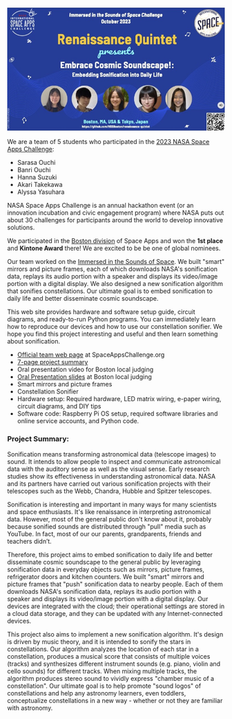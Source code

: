 <p align="center">
  <img src="images/logo.jpg" width="750" />
</p>

We are a team of 5 students who participated in the [2023 NASA Space Apps Challenge](https://2023.spaceappschallenge.org/):

- Sarasa Ouchi
- Banri Ouchi
- Hanna Suzuki
- Akari Takekawa
- Alyssa Yasuhara

NASA Space Apps Challenge is an annual hackathon event (or an innovation incubation and civic engagement program) where NASA puts out about 30 challenges for participants around the world to develop innovative solutions.

We participated in the [Boston division](http://spaceappsboston.org/) of Space Apps and won the **1st place** and **Kintone Award** there! We are excited to be be one of global nominees.

Our team worked on the [Immersed in the Sounds of Space](https://www.spaceappschallenge.org/2023/challenges/immersed-in-the-sounds-of-space/). We built "smart" mirrors and picture frames, each of which downloads NASA's sonification data, replays its audio portion with a speaker and displays its video/image portion with a digital display. We also designed a new sonification algorithm that sonifies constellations. Our ultimate goal is to embed sonification to daily life and better disseminate cosmic soundscape. 

This web site provides hardware and software setup guide, circuit diagrams, and ready-to-run Python programs. You can immediately learn how to reproduce our devices and how to use our constellation sonifier. We hope you find this project interesting and useful and then learn something about sonification. 

- [Official team web page](https://www.spaceappschallenge.org/2023/find-a-team/tba-sonification/) at SpaceAppsChallenge.org
- [7-page project summary](https://docs.google.com/presentation/d/1awytJN010U5o6ZXexxGZbdyq2TkI2z6lOsYLfgzPcUU/edit?usp=sharing)
- Oral presentation video for Boston local judging
- [Oral Presentation slides](https://docs.google.com/presentation/d/1Maam6cC-NhNnfkUsv-rYOL-KNHO1_VBS-8JYwZ-wXmE/) at Boston local judging
- Smart mirrors and picture frames
- Constellation Sonifier
- Hardware setup: Required hardware, LED matrix wiring, e-paper wiring, circuit diagrams, and DIY tips
- Software code: Raspberry Pi OS setup, required software libraries and online service accounts, and Python code.
<!-- Press coverage-->

### Project Summary:

Sonification means transforming astronomical data (telescope images) to sound. It intends to allow people to inspect and communicate astronomical data with the auditory sense as well as the visual sense. Early research studies show its effectiveness in understanding astronomical data. NASA and its partners have carried out various sonification projects with their telescopes such as the Webb, Chandra, Hubble and Spitzer telescopes.

Sonification is interesting and important in many ways for many scientists and space enthusiasts. It's like renaissance in interpreting astronomical data. However, most of the general public don't know about it, probably because sonified sounds are distributed through "pull" media such as YouTube. In fact, most of our our parents, grandparents, friends and teachers didn’t.

Therefore, this project aims to embed sonification to daily life and better disseminate cosmic soundscape to the general public by leveraging sonification data in everyday objects such as mirrors, picture frames, refrigerator doors and kitchen counters. We built "smart" mirrors and picture frames that "push" sonification data to nearby people. Each of them downloads NASA's sonification data, replays its audio portion with a speaker and displays its video/image portion with a digital display.  Our devices are integrated with the cloud; their operational settings are stored in a cloud data storage, and they can be updated with any Internet-connected devices. 

This project also aims to implement a new sonification algorithm. It's design is driven by music theory, and it is intended to sonify the stars in constellations. Our algorithm analyzes the location of each star in a constellation, produces a musical score that consists of multiple voices (tracks) and synthesizes different instrument sounds (e.g. piano, violin and cello sounds) for different tracks. When mixing multiple tracks, the algorithm produces stereo sound to vividly express "chamber music of a constellation". Our ultimate goal is to help promote "sound logos" of constellations and help any astronomy learners, even toddlers, conceptualize constellations in a new way - whether or not they are familiar with astronomy.

